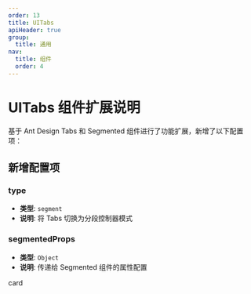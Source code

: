```yaml
---
order: 13
title: UITabs
apiHeader: true
group:
  title: 通用
nav:
  title: 组件
  order: 4
---
```


# UITabs 组件扩展说明

基于 Ant Design Tabs 和 Segmented 组件进行了功能扩展，新增了以下配置项：

## 新增配置项

### type

- **类型**: `segment`
- **说明**: 将 Tabs 切换为分段控制器模式

### segmentedProps

- **类型**: `Object`
- **说明**: 传递给 Segmented 组件的属性配置

<code src="./example/demo1.tsx"></code>

card

<code src="./example/demo2.tsx"></code>
